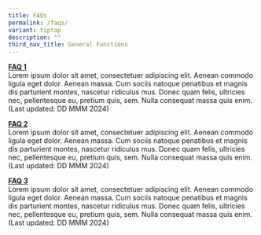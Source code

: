 ```yaml
---
title: FAQs
permalink: /faqs/
variant: tiptap
description: ""
third_nav_title: General Functions
---
```

<p><strong><u>FAQ 1<br></u></strong>Lorem ipsum dolor sit amet, consectetuer
adipiscing elit. Aenean commodo ligula eget dolor. Aenean massa. Cum sociis
natoque penatibus et magnis dis parturient montes, nascetur ridiculus mus.
Donec quam felis, ultricies nec, pellentesque eu, pretium quis, sem. Nulla
consequat massa quis enim. (Last updated: DD MMM 2024)</p>
<p></p>
<p><strong><u>FAQ 2<br></u></strong>Lorem ipsum dolor sit amet, consectetuer
adipiscing elit. Aenean commodo ligula eget dolor. Aenean massa. Cum sociis
natoque penatibus et magnis dis parturient montes, nascetur ridiculus mus.
Donec quam felis, ultricies nec, pellentesque eu, pretium quis, sem. Nulla
consequat massa quis enim. (Last updated: DD MMM 2024)</p>
<p></p>
<p><strong><u>FAQ 3<br></u></strong>Lorem ipsum dolor sit amet, consectetuer
adipiscing elit. Aenean commodo ligula eget dolor. Aenean massa. Cum sociis
natoque penatibus et magnis dis parturient montes, nascetur ridiculus mus.
Donec quam felis, ultricies nec, pellentesque eu, pretium quis, sem. Nulla
consequat massa quis enim. (Last updated: DD MMM 2024)</p>